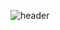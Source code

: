 ![header](https://capsule-render.vercel.app/api?type=waving&color=auto&height=300&section=header&text=Welcome&fontSize=90&animationfadeIn&fontAlignY=38&desc=Hyejin's%20GitHub%20Profile&descAlignY=51&descAlign=62
)
<!--
**hyejiiniing/hyejiiniing** is a ✨ _special_ ✨ repository because its `README.md` (this file) appears on your GitHub profile.

## 🔨 Once I've used 🔨
<h3 align="center"> 🛠 Tech stack 🛠 </h3>
<p align="center"> Techs that used at the main! </p>
<p align="center"> 
  <img src="https://img.shields.io/badge/springboot-%236DB33F?style=for-the-badge&logo=springboot&logoColor=white">
  <img src="https://img.shields.io/badge/spring-%236DB33F?style=for-the-badge&logo=spring&logoColor=white">
  <img src="https://img.shields.io/badge/jpa-%236DB33F?style=for-the-badge&logo=jpa&logoColor=white">
  <img src="https://img.shields.io/badge/mysql-%234479A1?style=for-the-badge&logo=mysql&logoColor=white">
  <img src ="https://img.shields.io/badge/java-3776AB.svg?&style=for-the-badge&logo=java&logoColor=white"/>
  <img src="https://img.shields.io/badge/aws-%23232F3E?style=for-the-badge&logo=amazonaws&logoColor=white">
 </p>
- 🔭 I’m currently working on ...
- 🌱 I’m currently learning ...
- 👯 I’m looking to collaborate on ...
- 🤔 I’m looking for help with ...
- 💬 Ask me about ...
- 📫 How to reach me: ...
- 😄 Pronouns: ...
- ⚡ Fun fact: ...
-->
